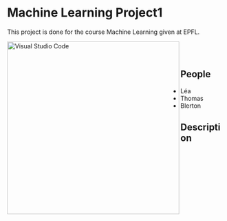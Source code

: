 # Machine Learning Project1
This project is done for the course Machine Learning given at EPFL.

<img align="left" alt="Visual Studio Code" width="400px" src=https://www.ionos.fr/digitalguide/fileadmin/_processed_/c/0/csm_deep-learning-vs-machine-learning-t_b0db4fc2c4.jpg />

<br />
<br />

## People

* Léa
* Thomas
* Blerton


## Description





